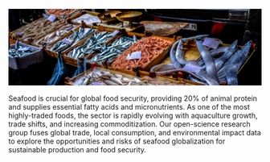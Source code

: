 ![Photo by Francesco Ungaro on Unsplash](francesco-ungaro-niaFba12zZI-unsplash-crop.jpg)

Seafood is crucial for global food security, providing 20% of animal protein and supplies essential fatty acids and micronutrients. As one of the most highly-traded foods, the sector is rapidly evolving with aquaculture growth, trade shifts, and increasing commoditization. Our open-science research group fuses global trade, local consumption, and environmental impact data to explore the opportunities and risks of seafood globalization for sustainable production and food security. 
